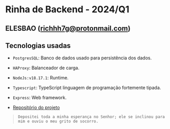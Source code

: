 # Rinha de Backend - 2024/Q1

## ELESBAO (richhh7g@protonmail.com)

## Tecnologias usadas

- `PostgresSQL`: Banco de dados usado para persistência dos dados.
- `HAProxy`: Balanceador de carga.
- `NodeJs:v18.17.1`: Runtime.
- `Typescript`: TypeScript linguagem de programação fortemente tipada.
- `Express`: Web framework.

- [Repositório do projeto](https://github.com/richhh7g/rinha-de-backend-2024)

> `Depositei toda a minha esperança no Senhor; ele se inclinou para mim e ouviu o meu grito de socorro.`
